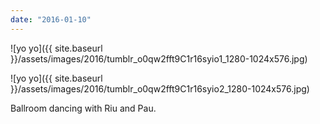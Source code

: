 ```yaml
---
date: "2016-01-10"
---
```


![yo yo]({{ site.baseurl }}/assets/images/2016/tumblr_o0qw2fft9C1r16syio1_1280-1024x576.jpg)

![yo yo]({{ site.baseurl }}/assets/images/2016/tumblr_o0qw2fft9C1r16syio2_1280-1024x576.jpg)

Ballroom dancing with Riu and Pau.
